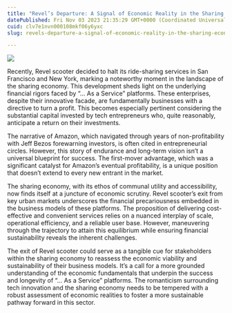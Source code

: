 ```yaml
---
title: "Revel’s Departure: A Signal of Economic Reality in the Sharing Economy"
datePublished: Fri Nov 03 2023 21:35:29 GMT+0000 (Coordinated Universal Time)
cuid: clv7e1nvn000108mkf06y6yxc
slug: revels-departure-a-signal-of-economic-reality-in-the-sharing-economy-05b3fac032a4

---
```


![](https://cdn.hashnode.com/res/hashnode/image/upload/v1713574552323/193201d8-d466-4637-8917-c1a49652bc44.jpeg)

Recently, Revel scooter decided to halt its ride-sharing services in San Francisco and New York, marking a noteworthy moment in the landscape of the sharing economy. This development sheds light on the underlying financial rigors faced by “… As a Service” platforms. These enterprises, despite their innovative facade, are fundamentally businesses with a directive to turn a profit. This becomes especially pertinent considering the substantial capital invested by tech entrepreneurs who, quite reasonably, anticipate a return on their investments.

The narrative of Amazon, which navigated through years of non-profitability with Jeff Bezos forewarning investors, is often cited in entrepreneurial circles. However, this story of endurance and long-term vision isn’t a universal blueprint for success. The first-mover advantage, which was a significant catalyst for Amazon’s eventual profitability, is a unique position that doesn’t extend to every new entrant in the market.

The sharing economy, with its ethos of communal utility and accessibility, now finds itself at a juncture of economic scrutiny. Revel scooter’s exit from key urban markets underscores the financial precariousness embedded in the business models of these platforms. The proposition of delivering cost-effective and convenient services relies on a nuanced interplay of scale, operational efficiency, and a reliable user base. However, maneuvering through the trajectory to attain this equilibrium while ensuring financial sustainability reveals the inherent challenges.

The exit of Revel scooter could serve as a tangible cue for stakeholders within the sharing economy to reassess the economic viability and sustainability of their business models. It’s a call for a more grounded understanding of the economic fundamentals that underpin the success and longevity of “… As a Service” platforms. The romanticism surrounding tech innovation and the sharing economy needs to be tempered with a robust assessment of economic realities to foster a more sustainable pathway forward in this sector.